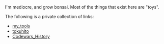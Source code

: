 I'm mediocre, and grow bonsai. Most of the things that exist here are "toys".  

The following is a private collection of links:
- [my_tools](https://github.com/shirakurak/my_tools)
- [tokuhito](https://github.com/shirakurak/tokuhito)
- [Codewars_History](https://github.com/shirakurak/Codewars_History)
